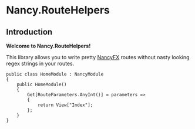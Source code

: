 # Nancy.RouteHelpers
## Introduction 

**Welcome to Nancy.RouteHelpers!**

This library allows you to write pretty [NancyFX][2] routes without nasty looking regex strings in your routes.

    public class HomeModule : NancyModule
    {
        public HomeModule()
        {
            Get[RouteParameters.AnyInt()] = parameters =>
            {
                return View["Index"];
            };
        }
    }

[2]: http://nancyfx.org/